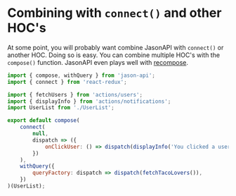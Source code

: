 # Combining with `connect()` and other HOC's

At some point, you will probably want combine JasonAPI with `connect()` or another HOC. Doing so is easy. You can combine multiple HOC's with the `compose()` function. JasonAPI even plays well with [recompose](https://github.com/acdlite/recompose).


```js
import { compose, withQuery } from 'jason-api';
import { connect } from 'react-redux';

import { fetchUsers } from 'actions/users';
import { displayInfo } from 'actions/notifications';
import UserList from './UserList';

export default compose(
    connect(
        null,
        dispatch => ({
            onClickUser: () => dispatch(displayInfo('You clicked a user!')),
        })
    ),
    withQuery({
        queryFactory: dispatch => dispatch(fetchTacoLovers()),
    })
)(UserList);

```
